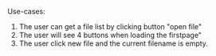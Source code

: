 Use-cases:
1. The user can get a file list by clicking button "open file"
2. The user will see 4 buttons when loading the firstpage"
3. The user click new file and the current filename is empty.

